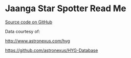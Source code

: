 Jaanga Star Spotter Read Me
===
 
<span style=display:none; >[View as web page]( http://jaanga.github.io/cookbook/star-spotter/index.html "view the files as apps." ) </span>  

[Source code on GitHub]( https://github.com/jaanga/cookbook/tree/gh-pages/star-spotter )

Data courtesy of:

<http://www.astronexus.com/hyg>

<https://github.com/astronexus/HYG-Database>
